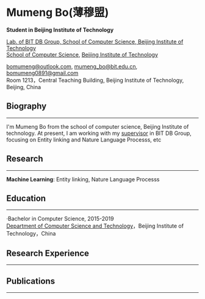 # Mumeng Bo(薄穆盟)
**Student in Beijing Institute of Technology**  

[Lab. of BIT DB Group, School of Computer Science, Beijing Institute of Technology](http://cs.bit.edu.cn)  
[School of Computer Science](http://cs.bit.edu.cn), [Beijing Institute of Technology](http://www.bit.edu.cn)  

[bomumeng@outlook.com](bomumeng@outlook.com), [mumeng_bo@bit.edu.cn](mumeng_bo@bit.edu.cn), [bomumeng0891@gmail.com](bomumeng0891@gmail.com)  
Room 1213，Central Teaching Building, Beijing Institute of Technology, Beijing, China
   
## Biography
---
I'm Mumeng Bo from the school of computer science, Beijing Institute of technology. At present, I am working with my [supervisor](http://cs.bit.edu.cn/szdw/jsml/js/zmh/index.htm) in BIT DB Group, focusing on Entity linking and Nature Language Processs, etc


## Research
---
**Machine Learning**: Entity linking, Nature Language Processs  


## Education
---
·Bachelor in Computer Science, 2015-2019  
 [Department of Computer Science and Technology](http://cs.bit.edu.cn)，Beijing Institute of Technology，China


## Research Experience
---



## Publications
---
